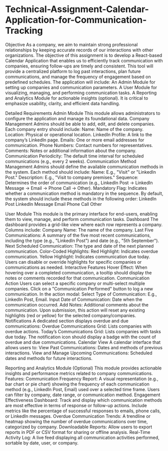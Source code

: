 # Technical-Assignment-Calendar-Application-for-Communication-Tracking
Objective
As a company, we aim to maintain strong professional relationships by keeping accurate records of our interactions with other organizations. The objective of this assignment is to develop a React-based Calendar Application that enables us to efficiently track communication with companies, ensuring follow-ups are timely and consistent. This tool will provide a centralized platform to log past interactions, plan future communications, and manage the frequency of engagement based on predefined schedules.
The application will include:
An Admin Module for setting up companies and communication parameters.
A User Module for visualizing, managing, and performing communication tasks.
A Reporting and Analytics Module for actionable insights (optional).
It is critical to emphasize usability, clarity, and efficient data handling.

Detailed Requirements
Admin Module
This module allows administrators to configure the application and manage its foundational data.
Company Management
Admins should be able to add, edit, and delete companies. Each company entry should include:
Name: Name of the company.
Location: Physical or operational location.
LinkedIn Profile: A link to the company’s LinkedIn page.
Emails: One or more email addresses for communication.
Phone Numbers: Contact numbers for representatives.
Comments: Notes or additional information about the company.
Communication Periodicity: The default time interval for scheduled communications (e.g., every 2 weeks).
Communication Method Management
Admins should define the available communication methods in the system. Each method should include:
Name: E.g., "Visit" or "LinkedIn Post."
Description: E.g., "Visit to company premises."
Sequence: Determines the order of communication (e.g., LinkedIn Post → LinkedIn Message → Email → Phone Call → Other).
Mandatory Flag: Indicates whether a communication method is mandatory in the sequence.
By default, the system should include these methods in the following order:
LinkedIn Post
LinkedIn Message
Email
Phone Call
Other

User Module
This module is the primary interface for end-users, enabling them to view, manage, and perform communication tasks.
Dashboard
The dashboard provides a grid-like view where each row represents a company. Columns include:
Company Name: The name of the company.
Last Five Communications: A summary of the five most recent communications, including the type (e.g., "LinkedIn Post") and date (e.g., "5th September").
Next Scheduled Communication: The type and date of the next planned communication.
Color-Coded Highlights:
Red Highlight: Indicates overdue communication.
Yellow Highlight: Indicates communication due today.
Users can disable or override highlights for specific companies or communications as needed.
Interactive Features
Hover Effect: When hovering over a completed communication, a tooltip should display the notes or comments recorded for that communication.
Communication Action
Users can select a specific company or multi-select multiple companies.
Click on a "Communication Performed" button to log a new communication. 
In the action modal: 
Select Type of Communication: E.g., LinkedIn Post, Email.
Input Date of Communication: Date when the communication occurred.
Add Notes: Additional comments about the communication.
Upon submission, this action will reset any existing highlights (red or yellow) for the selected company/companies.
Notifications
A dedicated section displays overdue and due communications:
Overdue Communications Grid: Lists companies with overdue actions.
Today’s Communications Grid: Lists companies with tasks due today.
The notification icon should display a badge with the count of overdue and due communications.
Calendar View
A calendar interface that allows users to:
View Past Communications: Dates and methods of previous interactions.
View and Manage Upcoming Communications: Scheduled dates and methods for future interactions.

Reporting and Analytics Module (Optional)
This module provides actionable insights and performance metrics related to company communications.
Features:
Communication Frequency Report:
A visual representation (e.g., bar chart or pie chart) showing the frequency of each communication method (e.g., LinkedIn Post, Email) used over a selected time frame.
Users can filter by company, date range, or communication method.
Engagement Effectiveness Dashboard:
Track and display which communication methods are most effective in terms of response or follow-up actions.
Include metrics like the percentage of successful responses to emails, phone calls, or LinkedIn messages.
Overdue Communication Trends:
A trendline or heatmap showing the number of overdue communications over time, categorized by company.
Downloadable Reports:
Allow users to export reports in PDF or CSV format for sharing or offline analysis.
Real-Time Activity Log:
A live feed displaying all communication activities performed, sortable by date, user, or company.
